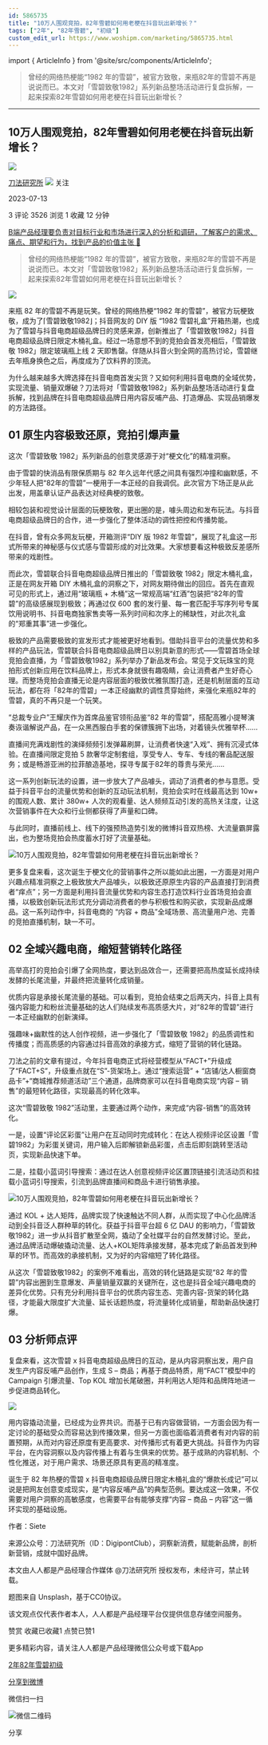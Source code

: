 ```yaml
---
id: 5865735
title: "10万人围观竞拍，82年雪碧如何用老梗在抖音玩出新增长？"
tags: ["2年", "82年雪碧", "初级"]
custom_edit_url: https://www.woshipm.com/marketing/5865735.html
---
```

import { ArticleInfo } from '@site/src/components/ArticleInfo';

<ArticleInfo
    author="刀法研究所"
    authorLink="https://www.woshipm.com/u/1437802"
    published="2023-07-13"
    views={3526}
    comments={3}
    collects={1}
/>

> 曾经的网络热梗能“1982 年的雪碧”，被官方致敬，来瓶82年的雪碧不再是说说而已。本文对「雪碧致敬1982」系列新品整场活动进行复盘拆解，一起来探索82年雪碧如何用老梗在抖音玩出新增长？

---

## 10万人围观竞拍，82年雪碧如何用老梗在抖音玩出新增长？

[![](https://image.woshipm.com/wp-files/2022/06/PbFriiG9qm8is3ETbvk2.jpg!/both/72x72)](https://www.woshipm.com/u/1437802)

[刀法研究所](https://www.woshipm.com/u/1437802) ![](https://static.woshipm.com/tag/1122_1@2x.png) 关注

2023-07-13

3 评论 3526 浏览 1 收藏 12 分钟

[B端产品经理要负责对目标行业和市场进行深入的分析和调研，了解客户的需求、痛点、期望和行为，找到产品的价值主张 🔗](https://ke.qidianla.com/courses/bcpm)

> 曾经的网络热梗能“1982 年的雪碧”，被官方致敬，来瓶82年的雪碧不再是说说而已。本文对「雪碧致敬1982」系列新品整场活动进行复盘拆解，一起来探索82年雪碧如何用老梗在抖音玩出新增长？

![](https://image.woshipm.com/wp-files/2023/07/9ohnfSJaMKKdm3m9ZDCL.png)

来瓶 82 年的雪碧不再是玩笑。曾经的网络热梗“1982 年的雪碧”，被官方玩梗致敬，成为了⌈雪碧致敬1982⌋；抖音网友的 DIY 版 “1982 雪碧礼盒”开箱热潮，也成为了雪碧与抖音电商超级品牌日的灵感来源，创新推出了「雪碧致敬1982」抖音电商超级品牌日限定木桶礼盒。经过一场意想不到的竞拍会首发亮相后，「雪碧致敬 1982」限定玻璃瓶上线 2 天即售罄。伴随从抖音火到全网的高热讨论，雪碧继去年瓶身换色之后，再度成为了饮料界的顶流。

为什么越来越多大牌选择在抖音电商首发尖货？又如何利用抖音电商的全域优势，实现流量、销量双爆破？刀法将对「雪碧致敬1982」系列新品整场活动进行复盘拆解，找到品牌在抖音电商超级品牌日用内容反哺产品、打造爆品、实现品销爆发的方法路径。

## 01 原生内容极致还原，竞拍引爆声量

这次「雪碧致敬 1982」系列新品的创意灵感源于对“梗文化”的精准洞察。

由于雪碧的快消品有限保质期与 82 年久远年代感之间具有强烈冲撞和幽默感，不少年轻人把“82年的雪碧”一梗用于一本正经的自我调侃。此次官方下场正是从此出发，用盖章认证产品表达对经典梗的致敬。

相较包装和视觉设计层面的玩梗致敬，更出圈的是，噱头周边和发布玩法。与抖音电商超级品牌日的合作，进一步强化了整体活动的调性把控和传播势能。

在抖音，曾有众多网友玩梗，开箱测评“DIY 版 1982 年雪碧”，展现了礼盒这一形式所带来的神秘感与仪式感与雪碧形成的对比效果。大家想要看这种极致反差感所带来的戏剧性。

而此次，雪碧联合抖音电商超级品牌日推出的「雪碧致敬 1982」限定木桶礼盒，正是在网友开箱 DIY 木桶礼盒的洞察之下，对网友期待做出的回应。首先在直观可见的形式上，通过用“玻璃瓶 + 木桶”这一常规高端“红酒”包装把“82年的雪碧”的高级感展现到极致；再通过仅 600 套的发行量、每一套匹配手写序列号专属饮用说明书、抖音电商独家售卖等一系列时间和次序上的稀缺性，对此次礼盒的“郑重其事”进一步强化。

极致的产品需要极致的宣发形式才能被更好地看到。借助抖音平台的流量优势和多样的产品玩法，雪碧联合抖音电商超级品牌日以别具新意的形式——雪碧首场全球竞拍会直播，为「雪碧致敬1982」系列举办了新品发布会。常见于文玩珠宝的竞拍形式创新应用在饮料品牌上，形式本身就很有趣吸睛，会让消费者产生好奇心理。而整场竞拍会直播无论是内容层面的极致优雅氛围打造，还是机制层面的互动玩法，都在将「82年的雪碧」一本正经幽默的调性贯穿始终，来强化来瓶82年的雪碧，真的不再只是一个玩笑。

“总裁专业户”王耀庆作为首席品鉴官领衔品鉴“82 年的雪碧”，搭配高雅小提琴演奏诙谐解说产品，在一众黑西服白手套的保镖簇拥下出场，对着镜头优雅举杯……

直播间充满戏剧性的演绎频频引发弹幕刷屏，让消费者快速“入戏”、拥有沉浸式体验。在直播间限定竞拍 5 款奢华定制套组，享受专人、专车、专线的奢品配送服务；或是畅游亚洲的拉菲酿造基地，探寻专属于82年的尊贵与荣光……

这一系列创新玩法的设置，进一步放大了产品噱头，调动了消费者的参与意愿。受益于抖音平台的流量优势和创新的互动玩法机制，竞拍会实时在线最高达到 10w+ 的围观人数、累计 380w+ 人次的观看量、达人频频互动引发的高热关注度，让这次营销事件在大众和行业侧都获得了声量和口碑。

与此同时，直播前线上、线下的强预热造势引发的微博抖音双热榜、大流量霸屏露出，也为整场竞拍会热度蓄水打好了流量基础。

![10万人围观竞拍，82年雪碧如何用老梗在抖音玩出新增长？](https://image.yunyingpai.com/wp/2023/07/rktD6uCM44e3aEk1xNrp.jpeg)

更多复盘来看，这次诞生于梗文化的营销事件之所以能如此出圈，一方面是对用户兴趣点精准洞察之上极致放大产品噱头，以极致还原原生内容的产品直接打到消费者“痒点”；另一方面是利用抖音流量优势和内容生态打造饮料行业首场竞拍会直播，以极致创新玩法形式充分调动消费者的参与积极性和购买欲，实现新品成爆品。这一系列动作中，抖音电商的 “内容 + 商品”全域场景、高流量用户池、完善的竞拍直播机制，缺一不可。

## 02 全域兴趣电商，缩短营销转化路径

高举高打的竞拍会引爆了全网热度，要达到品效合一，还需要把高热度延长成持续发酵的长尾流量，并最终把流量转化成销量。

优质内容是承接长尾流量的基础。可以看到，竞拍会结束之后两天内，抖音上具有强内容能力和粉丝流量基础的达人们陆续发布高质感大片，对“82年的雪碧”进行一本正经幽默的创新演绎。

强趣味+幽默性的达人创作视频，进一步强化了「雪碧致敬 1982」的品质调性和传播度；而高质感的内容通过抖音高效的承接方式，缩短了营销的转化链路。

刀法之前的文章有提过，今年抖音电商正式将经营模型从“FACT+”升级成了“FACT+S”，升级重点就在“S”-货架场上。通过“搜索运营” + “店铺/达人橱窗商品卡”+“商城推荐频道活动”三个通道，品牌商家可以在抖音电商实现“内容 – 销售”的最短转化路径，实现最高的转化效率。

这次“雪碧致敬 1982”活动里，主要通过两个动作，来完成“内容-销售”的高效转化。

一是，设置“评论区彩蛋”让用户在互动同时完成转化：在达人视频评论区设置「雪碧1982」为彩蛋关键词，用户输入后即解锁新品彩蛋，点击后即刻跳转至活动页，实现新品快速下单。

二是，挂载小蓝词引导搜索：通过在达人创意视频评论区置顶链接引流活动页和挂载小蓝词引导搜索，引流到品牌直播间和商品卡进行销售承接。

![10万人围观竞拍，82年雪碧如何用老梗在抖音玩出新增长？](https://image.yunyingpai.com/wp/2023/07/PqdutGHNNAoZkrah5BW8.png)

通过 KOL + 达人矩阵，品牌实现了快速触达不同人群，从而实现了中心化品牌活动到全抖音泛人群种草的转化。获益于抖音平台超 6 亿 DAU 的影响力，「雪碧致敬1982」进一步从抖音扩散至全网，撬动了全社媒平台的自然发酵讨论。至此，通过品牌活动爆破撬动流量、达人+KOL矩阵承接发酵，基本完成了新品首发到种草的环节。而高效的承接机制，又为好的内容缩短了转化路径。

从这次「雪碧致敬1982」的案例不难看出，高效的转化链路是实现“82 年的雪碧”内容出圈到生意爆发、声量销量双赢的关键所在，这也是抖音全域兴趣电商的差异化优势。只有充分利用抖音平台的优质内容生态、完善内容-货架的转化路径，才能最大限度扩大流量、延长话题热度，将流量转化成销量，帮助新品快速打爆。

## 03 分析师点评

复盘来看，这次雪碧 x 抖音电商超级品牌日的互动，是从内容洞察出发，用户自发生产内容反哺产品创作，生成 S – 商品；再基于商品特质，用“FACT”模型中的 Campaign 引爆流量、Top KOL 增加长尾破圈，并利用达人矩阵和品牌阵地进一步促进商品转化。

![](https://image.yunyingpai.com/wp/2023/07/lCzGwgDJOOHmL23JKpWN.jpg)

用内容撬动流量，已经成为业界共识。而基于已有内容做营销，一方面会因为有一定讨论的基础受众而容易达到传播效果，但另一方面也面临着消费者有对内容的前置预期，从而对内容还原度有更高要求、对传播形式有着更大挑战。抖音作为内容平台，在内容洞察以及内容传播上有着与生俱来的优势。基于成熟的内容机制、个性化推送，对于用户需求、场景还原具有更高的精准度。

诞生于 82 年热梗的雪碧 x 抖音电商超级品牌日限定木桶礼盒的“爆款长成记”可以说是把网友创意变成现实，是“内容反哺产品”的典型范例。要达成这一效果，不仅需要对用户洞察的高敏感度，也需要平台有能够支撑“内容 – 商品 – 内容”这一循环实现的基础设施。

作者：Siete

来源公众号：刀法研究所（ID：DigipontClub），洞察新消费，赋能新品牌，剖析新营销，成就中国好品牌。

本文由人人都是产品经理合作媒体 @刀法研究所 授权发布，未经许可，禁止转载。

题图来自 Unsplash，基于CC0协议。

该文观点仅代表作者本人，人人都是产品经理平台仅提供信息存储空间服务。

赞赏 收藏已收藏1 点赞已赞1

更多精彩内容，请关注人人都是产品经理微信公众号或下载App

[2年](https://www.woshipm.com/tag/2%e5%b9%b4)[82年雪碧](https://www.woshipm.com/tag/82%e5%b9%b4%e9%9b%aa%e7%a2%a7)[初级](https://www.woshipm.com/tag/%e5%88%9d%e7%ba%a7)

[分享到微博](https://service.weibo.com/share/share.php?appkey=2775287854&title=10万人围观竞拍，82年雪碧如何用老梗在抖音玩出新增长？&url=https://www.woshipm.com/marketing/5865735.html&pic=https://image.woshipm.com/wp-files/2023/07/9ohnfSJaMKKdm3m9ZDCL.png)

微信扫一扫

![微信二维码](https://api.pwmqr.com/qrcode/create/?url=https://www.woshipm.com/marketing/5865735.html)

分享